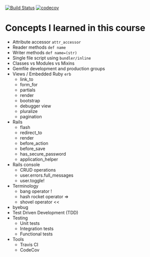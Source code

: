 [![Build Status](https://travis-ci.org/rickydam/udemy-rails-blog.svg?branch=master)](https://travis-ci.org/rickydam/udemy-rails-blog)
[![codecov](https://codecov.io/gh/rickydam/udemy-rails-blog/branch/master/graph/badge.svg)](https://codecov.io/gh/rickydam/udemy-rails-blog)

# Concepts I learned in this course
* Attribute accessor `attr_accessor`
* Reader methods `def name`
* Writer methods `def name=(str)`
* Single file script using `bundler/inline`
* Classes vs Modules vs Mixins
* Gemfile development and production groups
* Views / Embedded Ruby `erb`
  * link_to
  * form_for
  * partials
  * render
  * bootstrap
  * debugger view
  * pluralize
  * pagination
* Rails
  * flash
  * redirect_to
  * render
  * before_action
  * before_save
  * has_secure_password
  * application_helper
* Rails console
  * CRUD operations
  * user.errors.full_messages
  * user.toggle!
* Terminology
  * bang operator !
  * hash rocket operator =>
  * shovel operator <<
* byebug
* Test Driven Development (TDD)
* Testing
  * Unit tests
  * Integration tests
  * Functional tests
* Tools
  * Travis CI
  * CodeCov